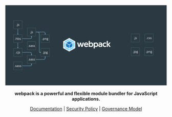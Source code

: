 <img src="https://github.com/webpack/.github/blob/a9a7ebbe5d9745017a680fdde603f68d983322e6/profile/webpack-banner.png" alt="webpack logo" />

<p align="center">
  <b>webpack is a powerful and flexible module bundler for JavaScript applications.</b>
</p>

<p align="center">
  <a href="https://webpack.js.org/">Documentation</a> |
  <a href="https://github.com/webpack/webpack/blob/main/SECURITY.md">Security Policy</a> |
  <a href="https://github.com/webpack/governance">Governance Model</a>
</p>